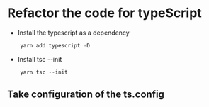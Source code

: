 # Refactor the code for typeScript

- Install the typescript as a dependency

```ts 
    yarn add typescript -D
```

- Install tsc --init

```ts 
    yarn tsc --init
```

## Take configuration of the ts.config